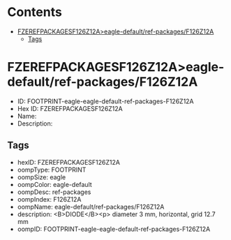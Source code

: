 



Contents
========

* [FZEREFPACKAGESF126Z12A>eagle-default/ref-packages/F126Z12A](#fzerefpackagesf126z12aeagle-defaultref-packagesf126z12a)
	* [Tags](#tags)

# FZEREFPACKAGESF126Z12A>eagle-default/ref-packages/F126Z12A

- ID: FOOTPRINT-eagle-eagle-default-ref-packages-F126Z12A
- Hex ID: FZEREFPACKAGESF126Z12A
- Name: 
- Description: 

## Tags

- hexID: FZEREFPACKAGESF126Z12A
- oompType: FOOTPRINT
- oompSize: eagle
- oompColor: eagle-default
- oompDesc: ref-packages
- oompIndex: F126Z12A
- oompName: eagle-default/ref-packages/F126Z12A
- description: &lt;B&gt;DIODE&lt;/B&gt;&lt;p&gt;&#xD;
diameter 3 mm, horizontal, grid 12.7 mm
- oompID: FOOTPRINT-eagle-eagle-default-ref-packages-F126Z12A
